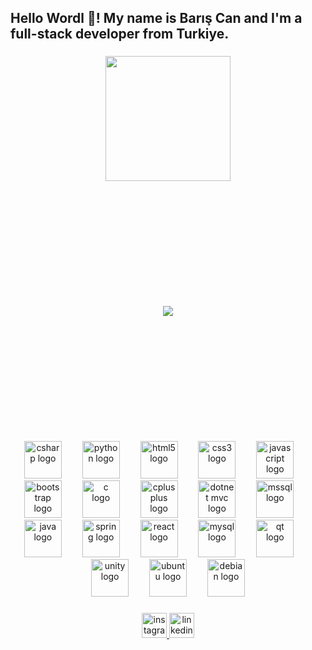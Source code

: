 <h2 align="left">Hello Wordl 👋! My name is Barış Can and I'm a full-stack developer from Turkiye.</h2>

### 

<div align="center">
  <a href="https://bariscanaslan.com">
    <img align="center" height="200" src="https://bariscanaslan.com/assets/img/logo2.png"  />
  </a>
</div>

###

<div align="center" style="margin-top: 200px; margin-bottom: 200px;">
  <img src="https://profile-counter.glitch.me/lionpeace/count.svg?"  />
</div>

###

<div align="center">
  <img src="https://cdn.jsdelivr.net/gh/devicons/devicon/icons/csharp/csharp-original.svg" height="60" alt="csharp logo" />
  <img width="25" />
  <img src="https://cdn.jsdelivr.net/gh/devicons/devicon/icons/python/python-original.svg" height="60" alt="python logo" />
  <img width="25" />
  <img src="https://cdn.jsdelivr.net/gh/devicons/devicon/icons/html5/html5-original.svg" height="60" alt="html5 logo" />
  <img width="25" />
  <img src="https://cdn.jsdelivr.net/gh/devicons/devicon/icons/css3/css3-original.svg" height="60" alt="css3 logo" />
  <img width="25" />
  <img src="https://cdn.jsdelivr.net/gh/devicons/devicon/icons/javascript/javascript-original.svg" height="60" alt="javascript logo" />
  <img width="25" />
  <img src="https://cdn.jsdelivr.net/gh/devicons/devicon/icons/bootstrap/bootstrap-original.svg" height="60" alt="bootstrap logo" />
  <img width="25" />
  <img src="https://cdn.jsdelivr.net/gh/devicons/devicon/icons/c/c-original.svg" height="60" alt="c logo" />
  <img width="25" />
  <img src="https://cdn.jsdelivr.net/gh/devicons/devicon/icons/cplusplus/cplusplus-original.svg" height="60" alt="cplusplus logo" />
  <img width="25" />
  <img src="https://cdn.jsdelivr.net/gh/devicons/devicon/icons/dotnet/dotnet-original.svg" height="60" alt="dotnet mvc logo" />
  <img width="25" />
  <img src="https://cdn.jsdelivr.net/gh/devicons/devicon/icons/microsoftsqlserver/microsoftsqlserver-plain.svg" height="60" alt="mssql logo" />
  <img width="25" />
  <img src="https://cdn.jsdelivr.net/gh/devicons/devicon/icons/java/java-original.svg" height="60" alt="java logo" />
  <img width="25" />
  <img src="https://cdn.jsdelivr.net/gh/devicons/devicon/icons/spring/spring-original.svg" height="60" alt="spring logo" />
  <img width="25" />
  <img src="https://cdn.jsdelivr.net/gh/devicons/devicon/icons/react/react-original.svg" height="60" alt="react logo" />
  <img width="25" />
  <img src="https://cdn.jsdelivr.net/gh/devicons/devicon/icons/mysql/mysql-original.svg" height="60" alt="mysql logo" />
  <img width="25" />
  <img src="https://cdn.jsdelivr.net/gh/devicons/devicon/icons/qt/qt-original.svg" height="60" alt="qt logo" />
  <img width="25" />
  <img src="https://cdn.jsdelivr.net/gh/devicons/devicon/icons/unity/unity-original.svg" height="60" alt="unity logo" />
  <img width="25" />
  <img src="https://cdn.jsdelivr.net/gh/devicons/devicon/icons/ubuntu/ubuntu-plain.svg" height="60" alt="ubuntu logo" />
  <img width="25" />
  <img src="https://cdn.jsdelivr.net/gh/devicons/devicon/icons/debian/debian-original.svg" height="60" alt="debian logo" />
</div>



###

<div align="center">
  <a href="https://www.instagram.com/bariscanaslann" target="_blank">
    <img src="https://img.shields.io/static/v1?message=Instagram&logo=instagram&label=&color=E4405F&logoColor=white&labelColor=&style=for-the-badge" height="40" alt="instagram logo"  />
  </a>
  <img src="https://img.shields.io/static/v1?message=LinkedIn&logo=linkedin&label=&color=0077B5&logoColor=white&labelColor=&style=for-the-badge" height="40" alt="linkedin logo"  />
</div>
